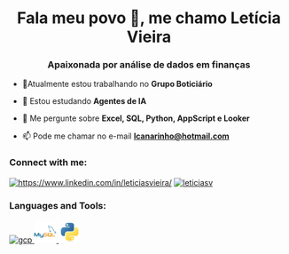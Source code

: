 <h1 align="center">Fala meu povo 👋, me chamo Letícia Vieira</h1>
<h3 align="center">Apaixonada por análise de dados em finanças</h3>

- 🔭Atualmente estou trabalhando no **Grupo Boticiário**

- 🌱 Estou estudando **Agentes de IA**

- 💬 Me pergunte sobre **Excel, SQL, Python, AppScript e Looker**

- 📫 Pode me chamar no e-mail **lcanarinho@hotmail.com**

<h3 align="left">Connect with me:</h3>
<p align="left">
<a href="https://linkedin.com/in/https://www.linkedin.com/in/leticiasvieira/" target="blank"><img align="center" src="https://raw.githubusercontent.com/rahuldkjain/github-profile-readme-generator/master/src/images/icons/Social/linked-in-alt.svg" alt="https://www.linkedin.com/in/leticiasvieira/" height="30" width="40" /></a>
<a href="https://instagram.com/leticiasv" target="blank"><img align="center" src="https://raw.githubusercontent.com/rahuldkjain/github-profile-readme-generator/master/src/images/icons/Social/instagram.svg" alt="leticiasv" height="30" width="40" /></a>
</p>

<h3 align="left">Languages and Tools:</h3>
<p align="left"> <a href="https://cloud.google.com" target="_blank" rel="noreferrer"> <img src="https://www.vectorlogo.zone/logos/google_cloud/google_cloud-icon.svg" alt="gcp" width="40" height="40"/> </a> <a href="https://www.mysql.com/" target="_blank" rel="noreferrer"> <img src="https://raw.githubusercontent.com/devicons/devicon/master/icons/mysql/mysql-original-wordmark.svg" alt="mysql" width="40" height="40"/> </a> <a href="https://www.python.org" target="_blank" rel="noreferrer"> <img src="https://raw.githubusercontent.com/devicons/devicon/master/icons/python/python-original.svg" alt="python" width="40" height="40"/> </a> </p>
